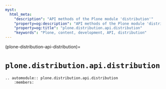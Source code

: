 ```yaml
---
myst:
  html_meta:
    "description": "API methods of the Plone module 'distribution'"
    "property=og:description": "API methods of the Plone module 'distribution'"
    "property=og:title": "plone.distribution.api.distribution"
    "keywords": "Plone, content, development, API, distribution"
---
```


(plone-distribution-api-distribution)=

# `plone.distribution.api.distribution`

```{eval-rst}
.. automodule:: plone.distribution.api.distribution
    :members:
```
